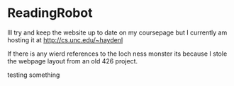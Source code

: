 # ReadingRobot
Ill try and keep the website up to date on my coursepage but I currently am hosting it at http://cs.unc.edu/~haydenl

If there is any wierd references to the loch ness monster its because I stole the webpage layout from an old 426 project. 

testing something
